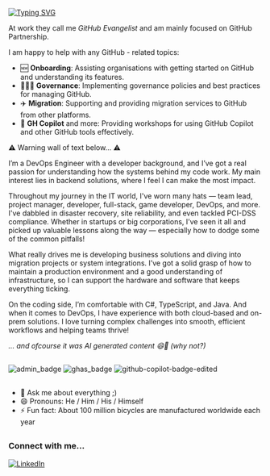 [![Typing SVG](https://readme-typing-svg.herokuapp.com?font=Monaspace+Argon&weight=800&pause=1000&color=F7F7F7&width=435&lines=Hi+there+%F0%9F%91%8B;I'm+Pawel...;This+is...;...my+GitHub)](https://git.io/typing-svg)

At work they call me *GitHub Evangelist* and am mainly focused on GitHub Partnership.

I am happy to help with any GitHub - related topics:
- 🆕 **Onboarding**: Assisting organisations with getting started on GitHub and understanding its features.
- 👨🏻‍⚕️ **Governance**: Implementing governance policies and best practices for managing GitHub.
- ✈️ **Migration**: Supporting and providing migration services to GitHub from other platforms.
- 🤖 **GH Copilot** and more: Providing workshops for using GitHub Copilot and other GitHub tools effectively.

⚠️ Warning wall of text below... ⚠️

I’m a DevOps Engineer with a developer background, and I’ve got a real passion for understanding how the systems behind my code work. My main interest lies in backend solutions, where I feel I can make the most impact.

Throughout my journey in the IT world, I've worn many hats — team lead, project manager, developer, full-stack, game developer, DevOps, and more. I've dabbled in disaster recovery, site reliability, and even tackled PCI-DSS compliance. Whether in startups or big corporations, I’ve seen it all and picked up valuable lessons along the way — especially how to dodge some of the common pitfalls!

What really drives me is developing business solutions and diving into migration projects or system integrations. I’ve got a solid grasp of how to maintain a production environment and a good understanding of infrastructure, so I can support the hardware and software that keeps everything ticking.

On the coding side, I’m comfortable with C#, TypeScript, and Java. And when it comes to DevOps, I have experience with both cloud-based and on-prem solutions. I love turning complex challenges into smooth, efficient workflows and helping teams thrive!

_... and ofcourse it was AI generated content 😄🤖 (why not?)_

##

![admin_badge](https://github.com/user-attachments/assets/335988b1-3f48-485e-bf5b-457e6d050d80) ![ghas_badge](https://github.com/user-attachments/assets/23da8b58-690a-405d-8f85-b72211d2396d) ![github-copilot-badge-edited](https://github.com/user-attachments/assets/7312ad21-9ef9-4e84-81c0-2a4790ebcad0)

##

- 💬 Ask me about everything ;)
- 😄 Pronouns: He / Him / His / Himself
- ⚡ Fun fact: About 100 million bicycles are manufactured worldwide each year

##

### Connect with me...

[![LinkedIn](https://img.shields.io/badge/LinkedIn-0077B5?style=for-the-badge&logo=linkedin&logoColor=white)](https://www.linkedin.com/in/pawelstuczynski/)
